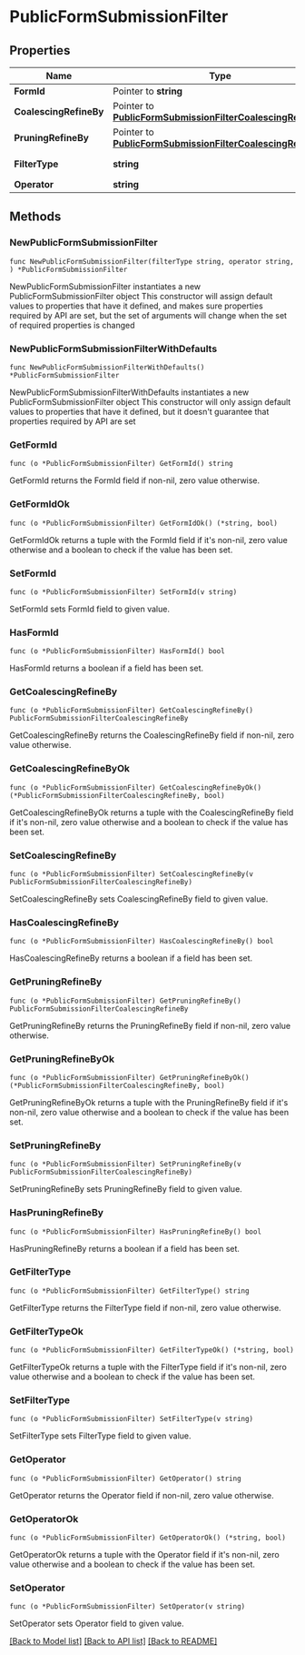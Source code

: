 # PublicFormSubmissionFilter

## Properties

Name | Type | Description | Notes
------------ | ------------- | ------------- | -------------
**FormId** | Pointer to **string** |  | [optional] 
**CoalescingRefineBy** | Pointer to [**PublicFormSubmissionFilterCoalescingRefineBy**](PublicFormSubmissionFilterCoalescingRefineBy.md) |  | [optional] 
**PruningRefineBy** | Pointer to [**PublicFormSubmissionFilterCoalescingRefineBy**](PublicFormSubmissionFilterCoalescingRefineBy.md) |  | [optional] 
**FilterType** | **string** |  | [default to "FORM_SUBMISSION"]
**Operator** | **string** |  | 

## Methods

### NewPublicFormSubmissionFilter

`func NewPublicFormSubmissionFilter(filterType string, operator string, ) *PublicFormSubmissionFilter`

NewPublicFormSubmissionFilter instantiates a new PublicFormSubmissionFilter object
This constructor will assign default values to properties that have it defined,
and makes sure properties required by API are set, but the set of arguments
will change when the set of required properties is changed

### NewPublicFormSubmissionFilterWithDefaults

`func NewPublicFormSubmissionFilterWithDefaults() *PublicFormSubmissionFilter`

NewPublicFormSubmissionFilterWithDefaults instantiates a new PublicFormSubmissionFilter object
This constructor will only assign default values to properties that have it defined,
but it doesn't guarantee that properties required by API are set

### GetFormId

`func (o *PublicFormSubmissionFilter) GetFormId() string`

GetFormId returns the FormId field if non-nil, zero value otherwise.

### GetFormIdOk

`func (o *PublicFormSubmissionFilter) GetFormIdOk() (*string, bool)`

GetFormIdOk returns a tuple with the FormId field if it's non-nil, zero value otherwise
and a boolean to check if the value has been set.

### SetFormId

`func (o *PublicFormSubmissionFilter) SetFormId(v string)`

SetFormId sets FormId field to given value.

### HasFormId

`func (o *PublicFormSubmissionFilter) HasFormId() bool`

HasFormId returns a boolean if a field has been set.

### GetCoalescingRefineBy

`func (o *PublicFormSubmissionFilter) GetCoalescingRefineBy() PublicFormSubmissionFilterCoalescingRefineBy`

GetCoalescingRefineBy returns the CoalescingRefineBy field if non-nil, zero value otherwise.

### GetCoalescingRefineByOk

`func (o *PublicFormSubmissionFilter) GetCoalescingRefineByOk() (*PublicFormSubmissionFilterCoalescingRefineBy, bool)`

GetCoalescingRefineByOk returns a tuple with the CoalescingRefineBy field if it's non-nil, zero value otherwise
and a boolean to check if the value has been set.

### SetCoalescingRefineBy

`func (o *PublicFormSubmissionFilter) SetCoalescingRefineBy(v PublicFormSubmissionFilterCoalescingRefineBy)`

SetCoalescingRefineBy sets CoalescingRefineBy field to given value.

### HasCoalescingRefineBy

`func (o *PublicFormSubmissionFilter) HasCoalescingRefineBy() bool`

HasCoalescingRefineBy returns a boolean if a field has been set.

### GetPruningRefineBy

`func (o *PublicFormSubmissionFilter) GetPruningRefineBy() PublicFormSubmissionFilterCoalescingRefineBy`

GetPruningRefineBy returns the PruningRefineBy field if non-nil, zero value otherwise.

### GetPruningRefineByOk

`func (o *PublicFormSubmissionFilter) GetPruningRefineByOk() (*PublicFormSubmissionFilterCoalescingRefineBy, bool)`

GetPruningRefineByOk returns a tuple with the PruningRefineBy field if it's non-nil, zero value otherwise
and a boolean to check if the value has been set.

### SetPruningRefineBy

`func (o *PublicFormSubmissionFilter) SetPruningRefineBy(v PublicFormSubmissionFilterCoalescingRefineBy)`

SetPruningRefineBy sets PruningRefineBy field to given value.

### HasPruningRefineBy

`func (o *PublicFormSubmissionFilter) HasPruningRefineBy() bool`

HasPruningRefineBy returns a boolean if a field has been set.

### GetFilterType

`func (o *PublicFormSubmissionFilter) GetFilterType() string`

GetFilterType returns the FilterType field if non-nil, zero value otherwise.

### GetFilterTypeOk

`func (o *PublicFormSubmissionFilter) GetFilterTypeOk() (*string, bool)`

GetFilterTypeOk returns a tuple with the FilterType field if it's non-nil, zero value otherwise
and a boolean to check if the value has been set.

### SetFilterType

`func (o *PublicFormSubmissionFilter) SetFilterType(v string)`

SetFilterType sets FilterType field to given value.


### GetOperator

`func (o *PublicFormSubmissionFilter) GetOperator() string`

GetOperator returns the Operator field if non-nil, zero value otherwise.

### GetOperatorOk

`func (o *PublicFormSubmissionFilter) GetOperatorOk() (*string, bool)`

GetOperatorOk returns a tuple with the Operator field if it's non-nil, zero value otherwise
and a boolean to check if the value has been set.

### SetOperator

`func (o *PublicFormSubmissionFilter) SetOperator(v string)`

SetOperator sets Operator field to given value.



[[Back to Model list]](../README.md#documentation-for-models) [[Back to API list]](../README.md#documentation-for-api-endpoints) [[Back to README]](../README.md)


